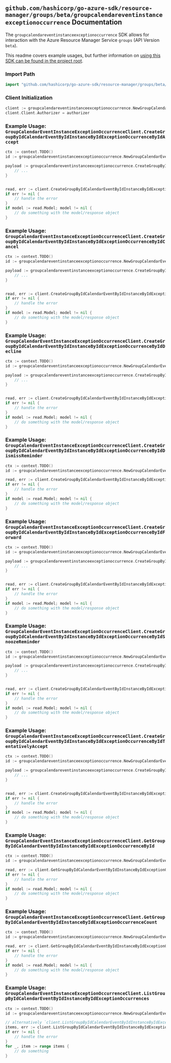 
## `github.com/hashicorp/go-azure-sdk/resource-manager/groups/beta/groupcalendareventinstanceexceptionoccurrence` Documentation

The `groupcalendareventinstanceexceptionoccurrence` SDK allows for interaction with the Azure Resource Manager Service `groups` (API Version `beta`).

This readme covers example usages, but further information on [using this SDK can be found in the project root](https://github.com/hashicorp/go-azure-sdk/tree/main/docs).

### Import Path

```go
import "github.com/hashicorp/go-azure-sdk/resource-manager/groups/beta/groupcalendareventinstanceexceptionoccurrence"
```


### Client Initialization

```go
client := groupcalendareventinstanceexceptionoccurrence.NewGroupCalendarEventInstanceExceptionOccurrenceClientWithBaseURI("https://management.azure.com")
client.Client.Authorizer = authorizer
```


### Example Usage: `GroupCalendarEventInstanceExceptionOccurrenceClient.CreateGroupByIdCalendarEventByIdInstanceByIdExceptionOccurrenceByIdAccept`

```go
ctx := context.TODO()
id := groupcalendareventinstanceexceptionoccurrence.NewGroupCalendarEventInstanceExceptionOccurrenceID("groupIdValue", "eventIdValue", "eventId1Value", "eventId2Value")

payload := groupcalendareventinstanceexceptionoccurrence.CreateGroupByIdCalendarEventByIdInstanceByIdExceptionOccurrenceByIdAcceptRequest{
	// ...
}


read, err := client.CreateGroupByIdCalendarEventByIdInstanceByIdExceptionOccurrenceByIdAccept(ctx, id, payload)
if err != nil {
	// handle the error
}
if model := read.Model; model != nil {
	// do something with the model/response object
}
```


### Example Usage: `GroupCalendarEventInstanceExceptionOccurrenceClient.CreateGroupByIdCalendarEventByIdInstanceByIdExceptionOccurrenceByIdCancel`

```go
ctx := context.TODO()
id := groupcalendareventinstanceexceptionoccurrence.NewGroupCalendarEventInstanceExceptionOccurrenceID("groupIdValue", "eventIdValue", "eventId1Value", "eventId2Value")

payload := groupcalendareventinstanceexceptionoccurrence.CreateGroupByIdCalendarEventByIdInstanceByIdExceptionOccurrenceByIdCancelRequest{
	// ...
}


read, err := client.CreateGroupByIdCalendarEventByIdInstanceByIdExceptionOccurrenceByIdCancel(ctx, id, payload)
if err != nil {
	// handle the error
}
if model := read.Model; model != nil {
	// do something with the model/response object
}
```


### Example Usage: `GroupCalendarEventInstanceExceptionOccurrenceClient.CreateGroupByIdCalendarEventByIdInstanceByIdExceptionOccurrenceByIdDecline`

```go
ctx := context.TODO()
id := groupcalendareventinstanceexceptionoccurrence.NewGroupCalendarEventInstanceExceptionOccurrenceID("groupIdValue", "eventIdValue", "eventId1Value", "eventId2Value")

payload := groupcalendareventinstanceexceptionoccurrence.CreateGroupByIdCalendarEventByIdInstanceByIdExceptionOccurrenceByIdDeclineRequest{
	// ...
}


read, err := client.CreateGroupByIdCalendarEventByIdInstanceByIdExceptionOccurrenceByIdDecline(ctx, id, payload)
if err != nil {
	// handle the error
}
if model := read.Model; model != nil {
	// do something with the model/response object
}
```


### Example Usage: `GroupCalendarEventInstanceExceptionOccurrenceClient.CreateGroupByIdCalendarEventByIdInstanceByIdExceptionOccurrenceByIdDismissReminder`

```go
ctx := context.TODO()
id := groupcalendareventinstanceexceptionoccurrence.NewGroupCalendarEventInstanceExceptionOccurrenceID("groupIdValue", "eventIdValue", "eventId1Value", "eventId2Value")

read, err := client.CreateGroupByIdCalendarEventByIdInstanceByIdExceptionOccurrenceByIdDismissReminder(ctx, id)
if err != nil {
	// handle the error
}
if model := read.Model; model != nil {
	// do something with the model/response object
}
```


### Example Usage: `GroupCalendarEventInstanceExceptionOccurrenceClient.CreateGroupByIdCalendarEventByIdInstanceByIdExceptionOccurrenceByIdForward`

```go
ctx := context.TODO()
id := groupcalendareventinstanceexceptionoccurrence.NewGroupCalendarEventInstanceExceptionOccurrenceID("groupIdValue", "eventIdValue", "eventId1Value", "eventId2Value")

payload := groupcalendareventinstanceexceptionoccurrence.CreateGroupByIdCalendarEventByIdInstanceByIdExceptionOccurrenceByIdForwardRequest{
	// ...
}


read, err := client.CreateGroupByIdCalendarEventByIdInstanceByIdExceptionOccurrenceByIdForward(ctx, id, payload)
if err != nil {
	// handle the error
}
if model := read.Model; model != nil {
	// do something with the model/response object
}
```


### Example Usage: `GroupCalendarEventInstanceExceptionOccurrenceClient.CreateGroupByIdCalendarEventByIdInstanceByIdExceptionOccurrenceByIdSnoozeReminder`

```go
ctx := context.TODO()
id := groupcalendareventinstanceexceptionoccurrence.NewGroupCalendarEventInstanceExceptionOccurrenceID("groupIdValue", "eventIdValue", "eventId1Value", "eventId2Value")

payload := groupcalendareventinstanceexceptionoccurrence.CreateGroupByIdCalendarEventByIdInstanceByIdExceptionOccurrenceByIdSnoozeReminderRequest{
	// ...
}


read, err := client.CreateGroupByIdCalendarEventByIdInstanceByIdExceptionOccurrenceByIdSnoozeReminder(ctx, id, payload)
if err != nil {
	// handle the error
}
if model := read.Model; model != nil {
	// do something with the model/response object
}
```


### Example Usage: `GroupCalendarEventInstanceExceptionOccurrenceClient.CreateGroupByIdCalendarEventByIdInstanceByIdExceptionOccurrenceByIdTentativelyAccept`

```go
ctx := context.TODO()
id := groupcalendareventinstanceexceptionoccurrence.NewGroupCalendarEventInstanceExceptionOccurrenceID("groupIdValue", "eventIdValue", "eventId1Value", "eventId2Value")

payload := groupcalendareventinstanceexceptionoccurrence.CreateGroupByIdCalendarEventByIdInstanceByIdExceptionOccurrenceByIdTentativelyAcceptRequest{
	// ...
}


read, err := client.CreateGroupByIdCalendarEventByIdInstanceByIdExceptionOccurrenceByIdTentativelyAccept(ctx, id, payload)
if err != nil {
	// handle the error
}
if model := read.Model; model != nil {
	// do something with the model/response object
}
```


### Example Usage: `GroupCalendarEventInstanceExceptionOccurrenceClient.GetGroupByIdCalendarEventByIdInstanceByIdExceptionOccurrenceById`

```go
ctx := context.TODO()
id := groupcalendareventinstanceexceptionoccurrence.NewGroupCalendarEventInstanceExceptionOccurrenceID("groupIdValue", "eventIdValue", "eventId1Value", "eventId2Value")

read, err := client.GetGroupByIdCalendarEventByIdInstanceByIdExceptionOccurrenceById(ctx, id)
if err != nil {
	// handle the error
}
if model := read.Model; model != nil {
	// do something with the model/response object
}
```


### Example Usage: `GroupCalendarEventInstanceExceptionOccurrenceClient.GetGroupByIdCalendarEventByIdInstanceByIdExceptionOccurrenceCount`

```go
ctx := context.TODO()
id := groupcalendareventinstanceexceptionoccurrence.NewGroupCalendarEventInstanceID("groupIdValue", "eventIdValue", "eventId1Value")

read, err := client.GetGroupByIdCalendarEventByIdInstanceByIdExceptionOccurrenceCount(ctx, id)
if err != nil {
	// handle the error
}
if model := read.Model; model != nil {
	// do something with the model/response object
}
```


### Example Usage: `GroupCalendarEventInstanceExceptionOccurrenceClient.ListGroupByIdCalendarEventByIdInstanceByIdExceptionOccurrences`

```go
ctx := context.TODO()
id := groupcalendareventinstanceexceptionoccurrence.NewGroupCalendarEventInstanceID("groupIdValue", "eventIdValue", "eventId1Value")

// alternatively `client.ListGroupByIdCalendarEventByIdInstanceByIdExceptionOccurrences(ctx, id)` can be used to do batched pagination
items, err := client.ListGroupByIdCalendarEventByIdInstanceByIdExceptionOccurrencesComplete(ctx, id)
if err != nil {
	// handle the error
}
for _, item := range items {
	// do something
}
```
